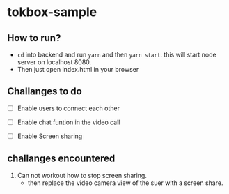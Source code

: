 # tokbox-sample


## How to run? 

- `cd` into backend and run `yarn` and then `yarn start`. this will start node server on localhost 8080.
- Then just open index.html in your browser



## Challanges to do

- [ ] Enable users to connect each other
- [ ] Enable chat funtion in the video call
- [ ] Enable Screen sharing 


## challanges encountered

1. Can not workout how to stop screen sharing. 
    - then replace the video camera view of the suer with a screen share.
